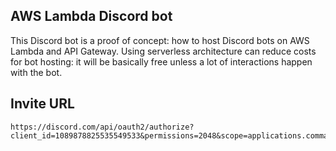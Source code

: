## AWS Lambda Discord bot

This Discord bot is a proof of concept: how to host Discord bots on AWS Lambda 
and API Gateway. Using serverless architecture can reduce costs for bot hosting: it 
will be basically free unless a lot of interactions happen with the bot.

## Invite URL

```
https://discord.com/api/oauth2/authorize?client_id=1089878825535549533&permissions=2048&scope=applications.commands%20bot
```